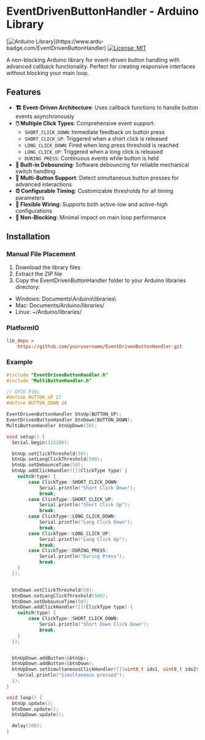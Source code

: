 # EventDrivenButtonHandler - Arduino Library

[![Arduino Library](https://www.ardu-badge.com/badge/EventDrivenButtonHandler.svg?)](https://www.ardu-badge.com/EventDrivenButtonHandler)
[![License: MIT](https://img.shields.io/badge/License-MIT-yellow.svg)](https://opensource.org/licenses/MIT)

A non-blocking Arduino library for event-driven button handling with advanced callback functionality. Perfect for creating responsive interfaces without blocking your main loop.

## Features

- **🏗️ Event-Driven Architecture**: Uses callback functions to handle button events asynchronously
- **🖱️ Multiple Click Types**: Comprehensive event support:
  - `SHORT_CLICK_DOWN`: Immediate feedback on button press
  - `SHORT_CLICK_UP`: Triggered when a short click is released
  - `LONG_CLICK_DOWN`: Fired when long press threshold is reached
  - `LONG_CLICK_UP`: Triggered when a long click is released
  - `DURING_PRESS`: Continuous events while button is held
- **🔧 Built-in Debouncing**: Software debouncing for reliable mechanical switch handling
- **🤝 Multi-Button Support**: Detect simultaneous button presses for advanced interactions
- **⏰ Configurable Timing**: Customizable thresholds for all timing parameters
- **🔌 Flexible Wiring**: Supports both active-low and active-high configurations
- **🚀 Non-Blocking**: Minimal impact on main loop performance

## Installation

### Manual File Placement
1. Download the library files
2. Extract the ZIP file
3. Copy the EventDrivenButtonHandler folder to your Arduino libraries directory:
* Windows: Documents\Arduino\libraries\
* Mac: Documents/Arduino/libraries/
* Linux: ~/Arduino/libraries/
    
### PlatformIO
```ini
lib_deps =
    https://github.com/yourusername/EventDrivenButtonHandler.git
```

### Example
```c++
#include "EventDrivenButtonHandler.h"
#include "MultiButtonHandler.h"

// GPIO PINs
#define BUTTON_UP 27
#define BUTTON_DOWN 28

EventDrivenButtonHandler btnUp(BUTTON_UP);
EventDrivenButtonHandler btnDown(BUTTON_DOWN);
MultiButtonHandler btnUpDown(50);

void setup() {
  Serial.begin(115200);

  btnUp.setClickThreshold(50);
  btnUp.setLongClickThreshold(500);
  btnUp.setDebounceTime(50);
  btnUp.addClickHandler([](ClickType type) {
    switch(type) {
        case ClickType::SHORT_CLICK_DOWN:
            Serial.println("Short Click Down");
            break;
        case ClickType::SHORT_CLICK_UP:
            Serial.println("Short Click Up");
            break;
        case ClickType::LONG_CLICK_DOWN:
            Serial.println("Long Click Down");
            break;
        case ClickType::LONG_CLICK_UP:
            Serial.println("Long Click Up");
            break;
        case ClickType::DURING_PRESS:
            Serial.println("During Press");
            break;
    }
  });


  btnDown.setClickThreshold(50);
  btnDown.setLongClickThreshold(500);
  btnDown.setDebounceTime(50);
  btnDown.addClickHandler([](ClickType type) {
    switch(type) {
        case ClickType::SHORT_CLICK_DOWN:
            Serial.println("Short Down Click Down");
            break;
    }
  });


  btnUpDown.addButton(&btnUp);
  btnUpDown.addButton(&btnDown);
  btnUpDown.setSimultaneousClickHandler([](uint8_t idx1, uint8_t idx2) {
    Serial.println("Simultaneous pressed");
  });
}

void loop() {  
  btnUp.update();
  btnDown.update();
  btnUpDown.update();

  delay(100);
}
```
